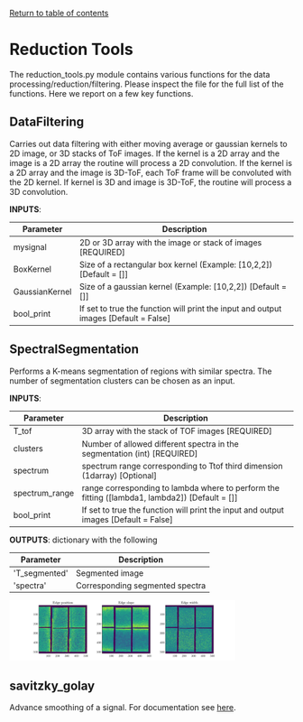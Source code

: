 [Return to table of contents](index.md)<br/>
# Reduction Tools
The reduction_tools.py module contains various functions for the data processing/reduction/filtering.
Please inspect the file for the full list of the functions. Here we report on a few key functions.

## DataFiltering
Carries out data filtering with either moving average or gaussian kernels to 2D image, or 3D stacks of ToF images.
If the kernel is a 2D array and the image is a 2D array the routine will process a 2D convolution. If the kernel is a 2D array and the image is 3D-ToF, each ToF frame will be convoluted with the 2D kernel. If kernel is 3D and image is 3D-ToF, the routine will process a 3D convolution.

__INPUTS__:

|Parameter| Description|
|----------|------------|
| mysignal | 2D or 3D array with the image or stack of images [REQUIRED]|
| BoxKernel | Size of a rectangular box kernel (Example: [10,2,2]) [Default = []]|
| GaussianKernel | Size of a gaussian kernel (Example: [10,2,2])  [Default = []]|
| bool_print | If set to true the function will print the input and output images [Default = False]|

## SpectralSegmentation
Performs a K-means segmentation of regions with similar spectra. The number of segmentation clusters can be chosen as an input.

__INPUTS__:

|Parameter| Description|
|----------|------------|
| T_tof | 3D array with the stack of TOF images [REQUIRED]|
| clusters | Number of allowed different spectra in the segmentation (int) [REQUIRED]|
| spectrum | spectrum range corresponding to Ttof third dimension (1darray) [Optional]|
| spectrum_range | range corresponding to lambda where to perform the fitting ([lambda1, lambda2]) [Default = []]|
| bool_print | If set to true the function will print the input and output images [Default = False]|

__OUTPUTS__: dictionary with the following

|Parameter| Description|
|----------|------------|
| 'T_segmented' | Segmented image |
| 'spectra' | Corresponding segmented spectra |

<img width="400" alt="Edge sample" src="Figures/edgefitting_2D-BraggEdgeFitting_2D_example.png"><br />

## savitzky_golay
Advance smoothing of a signal. For documentation see [here](https://scipy-cookbook.readthedocs.io/items/SavitzkyGolay.html).
